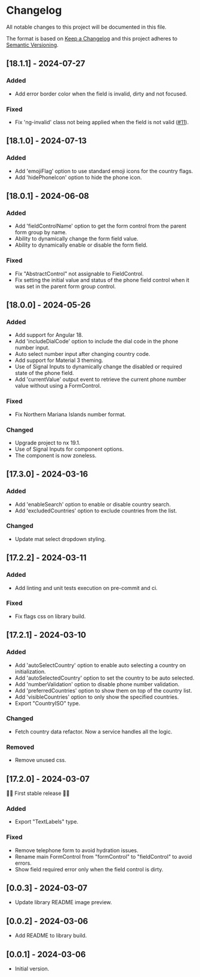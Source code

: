 # Changelog

All notable changes to this project will be documented in this file.

The format is based on [Keep a Changelog](http://keepachangelog.com/en/1.0.0/)
and this project adheres to [Semantic Versioning](http://semver.org/spec/v2.0.0.html).

## [18.1.1] - 2024-07-27

### Added

- Add error border color when the field is invalid, dirty and not focused.

### Fixed

- Fix 'ng-invalid' class not being applied when the field is not valid ([#11](https://github.com/juanjotorres90/ngx-material-intl-tel-input/issues/11)).

## [18.1.0] - 2024-07-13

### Added

- Add 'emojiFlag' option to use standard emoji icons for the country flags.
- Add 'hidePhoneIcon' option to hide the phone icon.

## [18.0.1] - 2024-06-08

### Added

- Add 'fieldControlName' option to get the form control from the parent form group by name.
- Ability to dynamically change the form field value.
- Ability to dynamically enable or disable the form field.

### Fixed

- Fix "AbstractControl" not assignable to FieldControl.
- Fix setting the initial value and status of the phone field control when it was set in the parent form group control.

## [18.0.0] - 2024-05-26

### Added

- Add support for Angular 18.
- Add 'includeDialCode' option to include the dial code in the phone number input.
- Auto select number input after changing country code.
- Add support for Material 3 theming.
- Use of Signal Inputs to dynamically change the disabled or required state of the phone field.
- Add 'currentValue' output event to retrieve the current phone number value without using a FormControl.

### Fixed

- Fix Northern Mariana Islands number format.

### Changed

- Upgrade project to nx 19.1.
- Use of Signal Inputs for component options.
- The component is now zoneless.

## [17.3.0] - 2024-03-16

### Added

- Add 'enableSearch' option to enable or disable country search.
- Add 'excludedCountries' option to exclude countries from the list.

### Changed

- Update mat select dropdown styling.

## [17.2.2] - 2024-03-11

### Added

- Add linting and unit tests execution on pre-commit and ci.

### Fixed

- Fix flags css on library build.

## [17.2.1] - 2024-03-10

### Added

- Add 'autoSelectCountry' option to enable auto selecting a country on initialization.
- Add 'autoSelectedCountry' option to set the country to be auto selected.
- Add 'numberValidation' option to disable phone number validation.
- Add 'preferredCountries' option to show them on top of the country list.
- Add 'visibleCountries' option to only show the specified countries.
- Export "CountryISO" type.

### Changed

- Fetch country data refactor. Now a service handles all the logic.

### Removed

- Remove unused css.

## [17.2.0] - 2024-03-07

🎉🚀 First stable release 🚀🎉

### Added

- Export "TextLabels" type.

### Fixed

- Remove telephone form to avoid hydration issues.
- Rename main FormControl from "formControl" to "fieldControl" to avoid errors.
- Show field required error only when the field control is dirty.

## [0.0.3] - 2024-03-07

- Update library README image preview.

## [0.0.2] - 2024-03-06

- Add README to library build.

## [0.0.1] - 2024-03-06

- Initial version.
